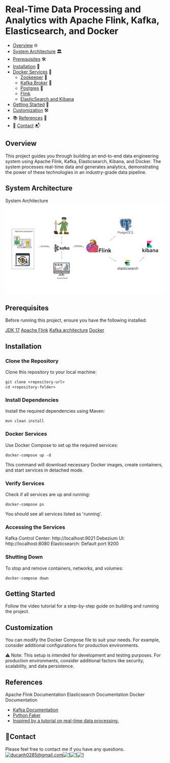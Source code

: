 # Real-Time Data Processing and Analytics with Apache Flink, Kafka, Elasticsearch, and Docker

* [Overview](#overview) 🌐
* [System Architecture](#system-architecture) 🏛️
* [Prerequisites](#prerequisites) 🛠️
* [Installation](#installation) 🚀
* [Docker Services](#docker-services) 🐳
    * [Zookeeper](#zookeeper) 🐘
    * [Kafka Broker](#kafka-broker) 🚀
    * [Postgres](#postgres) 🐘
    * [Flink](#flink)
    * [ElasticSearch and Kibana](#ELKstack)
* [Getting Started](#getting-started) 🚦
* [Customization](#customization) 🛠️
* 📚 [References](#references) 📖
* 📧 [Contact](#contact) 📬


## Overview
This project guides you through building an end-to-end data engineering system using Apache Flink, Kafka, Elasticsearch, Kibana, and Docker. The system processes real-time data and generates analytics, demonstrating the power of these technologies in an industry-grade data pipeline.

## System Architecture
System Architecture
![](./image-for-project/architecture.svg)

## Prerequisites
Before running this project, ensure you have the following installed:

[JDK 17](https://www.oracle.com/java/technologies/downloads/#java17)
[Apache Flink](https://flink.apache.org/downloads/)
[Kafka architecture](https://docs.confluent.io/platform/current/connect/index.html)
[Docker](https://docs.confluent.io/platform/current/connect/index.html)

## Installation
### Clone the Repository
Clone this repository to your local machine:

```
git clone <repository-url>
cd <repository-folder>
```

### Install Dependencies
Install the required dependencies using Maven:

```
mvn clean install
```

### Docker Services
Use Docker Compose to set up the required services:

```
docker-compose up -d
```

This command will download necessary Docker images, create containers, and start services in detached mode.

### Verify Services
Check if all services are up and running:

```
docker-compose ps
```
You should see all services listed as 'running'.


### Accessing the Services
Kafka Control Center: http://localhost:9021
Debezium UI: http://localhost:8080
Elasticsearch: Default port 9200

### Shutting Down
To stop and remove containers, networks, and volumes:

```
docker-compose down
```

## Getting Started
Follow the video tutorial for a step-by-step guide on building and running the project.

## Customization
You can modify the Docker Compose file to suit your needs. For example, consider additional configurations for production environments.

⚠️ Note: This setup is intended for development and testing purposes. For production environments, consider additional factors like security, scalability, and data persistence.

## References
Apache Flink Documentation
Elasticsearch Documentation
Docker Documentation
- [Kafka Documentation](https://kafka.apache.org/documentation/)
- [Python Faker](https://faker.readthedocs.io/en/master/)
- [Inspired by a tutorial on real-time data processing.](https://www.youtube.com/watch?v=deepQRXnniM&t=384s)

## 📧Contact
Please feel free to contact me if you have any questions.
<a href="https://ducanh0285@gmail.com" target="blank"><img align="center" src="https://img.icons8.com/color/48/000000/gmail--v2.png" alt="ducanh0285@gmail.com" height="30" width="40" /></a><a href="https://www.facebook.com/ducanh.pp" target="blank"><img align="center" src="https://raw.githubusercontent.com/rahuldkjain/github-profile-readme-generator/master/src/images/icons/Social/facebook.svg" alt="1" height="30" width="40" /></a><a href="https://twitter.com/Ducann02Nguyen" target="blank"><img align="center" src="https://raw.githubusercontent.com/rahuldkjain/github-profile-readme-generator/master/src/images/icons/Social/twitter.svg" alt="1" height="30" width="40" /></a><a href="https://www.linkedin.com/in/ducanhnt/" target="blank"><img align="center" src="https://raw.githubusercontent.com/rahuldkjain/github-profile-readme-generator/master/src/images/icons/Social/linked-in-alt.svg" alt="1" height="30" width="40" /></a>

